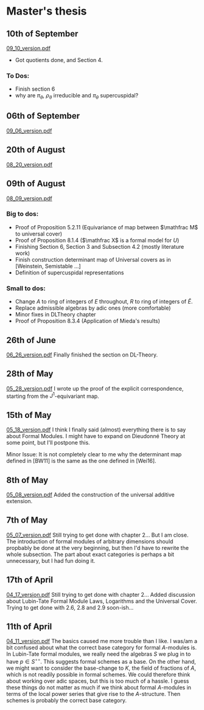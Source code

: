 # Master's thesis
## 10th of September
[09_10_version.pdf](./compiled_versions/09_10_version.pdf) 
* Got quotients done, and Section 4.
### To Dos:
* Finish section 6
* why are $\pi_\theta$, $\rho_\theta$ irreducible and $\pi_\theta$ supercuspidal?

## 06th of September
[09_06_version.pdf](./compiled_versions/09_06_version.pdf) 

## 20th of August
[08_20_version.pdf](./compiled_versions/08_20_version.pdf) 
## 09th of August
[08_09_version.pdf](./compiled_versions/08_09_version.pdf) 
### Big to dos:
* Proof of Proposition 5.2.11 (Equivariance of map between $\mathfrac M$ to universal cover)
* Proof of Proposition 8.1.4 ($\mathfrac X$ is a formal model for $U$)
* Finishing Section 6, Section 3 and Subsection 4.2 (mostly literature work)
* Finish construction determinant map of Universal covers as in [Weinstein, Semistable ...]
* Definition of supercuspidal representations

### Small to dos:
* Change $A$ to ring of integers of $E$ throughout, $R$ to ring of integers of $\breve E$.
* Replace admissible algebras by adic ones (more comfortable)
* Minor fixes in DLTheory chapter
* Proof of Proposition 8.3.4 (Application of Mieda's results)


## 26th of June
[06_26_version.pdf](./compiled_versions/06_26_version.pdf) 
Finally finished the section on DL-Theory.

## 28th of May
[05_28_version.pdf](./compiled_versions/05_28_version.pdf) 
I wrote up the proof of the explicit correspondence, starting from the 
$J^1$-equivariant map.

## 15th of May
[05_18_version.pdf](./compiled_versions/05_15_version.pdf) 
I think I finally said (almost) everything there is to say about Formal Modules. 
I might have to expand on Dieudonné Theory at some point, but I'll postpone this.

Minor Issue: It is not completely clear to me why the determinant map defined
in [BW11] is the same as the one defined in [Wei16]. 

## 8th of May
[05_08_version.pdf](./compiled_versions/05_08_version.pdf) 
Added the construction of the universal additive extension.

## 7th of May 
[05_07_version.pdf](./compiled_versions/05_07_version.pdf) 
Still trying to get done with chapter 2... But I am close. 
The introduction of formal modules of arbitrary dimensions should propbably be
done at the very beginning, but then I'd have to rewrite the whole subsection. 
The part about exact categories is perhaps a bit unnecessary, but I had fun 
doing it.

## 17th of April 
[04_17_version.pdf](./compiled_versions/04_17_version.pdf) 
Still trying to get done with chapter 2... 
Added discussion about Lubin-Tate Formal Module Laws, Logarithms and the Universal Cover.
Trying to get done with 2.6, 2.8 and 2.9 soon-ish...


## 11th of April
[04_11_version.pdf](./compiled_versions/04_11_version.pdf) 
The basics caused me more trouble than I like. I was/am a bit confused about 
what the correct base category for formal $A$-modules is. In Lubin-Tate formal modules,
we really need the algebras $S$ we plug in to have $p \in S^{\circ \circ}$. 
This suggests formal schemes as a base. On the other hand, we might want to 
consider the base-change to $K$, the field of fractions of $A$, which is not readily
possible in formal schemes. We could therefore think about working over adic spaces,
but this is too much of a hassle.
I guess these things do not matter as much if we think about formal $A$-modules in 
terms of the local power series that give rise to the $A$-structure. Then
schemes is probably the correct base category.
